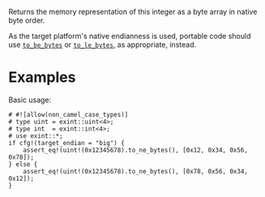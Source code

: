 Returns the memory representation of this integer as a byte array in native byte order.

As the target platform's native endianness is used, portable code should use
[`to_be_bytes`] or [`to_le_bytes`], as appropriate, instead.

[`to_be_bytes`]: Self::to_be_bytes
[`to_le_bytes`]: Self::to_le_bytes

# Examples

Basic usage:

```
# #![allow(non_camel_case_types)]
# type uint = exint::uint<4>;
# type int  = exint::int<4>;
# use exint::*;
if cfg!(target_endian = "big") {
    assert_eq!(uint!(0x12345678).to_ne_bytes(), [0x12, 0x34, 0x56, 0x78]);
} else {
    assert_eq!(uint!(0x12345678).to_ne_bytes(), [0x78, 0x56, 0x34, 0x12]);
}
```
